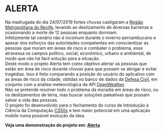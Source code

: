 # ALERTA

Na madrugada do dia 24/07/2019 fortes chuvas castigaram a [Região Metropolitana do Recife](https://g1.globo.com/pe/pernambuco/noticia/2019/07/24/chuva-causa-deslizamento-de-barreiras-e-alagamento-no-grande-recife.ghtml), levando ao deslizamento de diversas barreiras e ocasionando a morte de 12 pessoas enquanto dormiam.<br/>
Infelizmente tal cenário não é incomum durante o inverno pernambucano e apesar dos esforços das autoridades competentes em conscientizar as pessoas que moram em áreas de risco e combater o problema, esse atravessa os campos político, social, econômico, urbano e ambiental, de modo que não há fácil solução para a situação.<br/>
Deste modo o projeto Alerta tem como objetivo alertar as pessoas que estão em área de risco durante chuvas para que possam se abrigar e evitar tragédias. Isso é feito comparando a posição do usuário do aplicativo com as áreas de risco da cidade, obtidas no banco de dados da [Defesa Civil](http://dados.recife.pe.gov.br/organization/secretaria-executiva-de-defesa-civil), em conjunto com a análise meteorológica da API [OpenWeather](https://openweathermap.org/api).<br/>
Não se pretende resolver todo o problema da moradia em áreas de risco, ou os deslizamentos de terra, mas buscar soluções paleativas que possam salvar a vida das pessoas.<br/>
O projeto foi desenvolvido para o fechamento do curso de Introdução à Ciência da Computação [CS50x](https://www.edx.org/course/cs50s-introduction-computer-science-harvardx-cs50x) e tem maior potencial em uma aplicação mobile numa possível evolução da idea.

**Veja uma demonstração do projeto em: [Alerta](https://ghastly-plague-78053.herokuapp.com/)**
